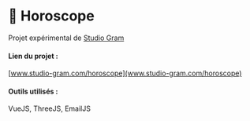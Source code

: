# 🔮 Horoscope

Projet expérimental de [Studio Gram](https://studio-gram.com)

#### Lien du projet :

[www.studio-gram.com/horoscope](www.studio-gram.com/horoscope)

#### Outils utilisés :

VueJS, ThreeJS, EmailJS
